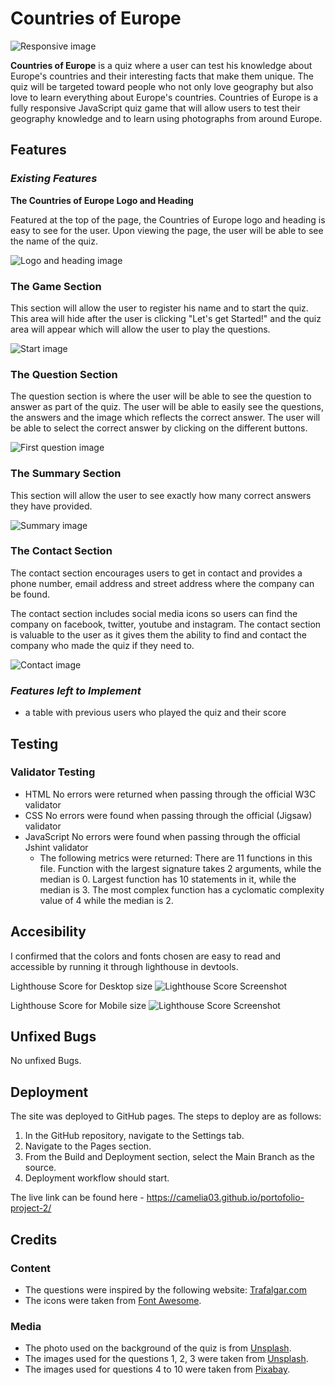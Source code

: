 # Countries of Europe

![Responsive image](assets/images/responsive.png)


**Countries of Europe** is a quiz where a user can test his knowledge about Europe's countries and their interesting facts that make them unique. The quiz will be targeted toward people who not only love geography but also love to learn everything about Europe's countries. Countries of Europe is a fully responsive JavaScript quiz game that will allow users to test their geography knowledge and to learn using photographs from around Europe.

## Features
### *Existing Features*
**The Countries of Europe Logo and Heading**

Featured at the top of the page, the Countries of Europe logo and heading is easy to see for the user. Upon viewing the page, the user will be able to see the name of the quiz.

![Logo and heading image](assets/images/logo%20and%20heading.png)


### **The Game Section**

This section will allow the user to register his name and to start the quiz. This area will hide after the user is clicking "Let's get Started!" and the quiz area will appear which will allow the user to play the questions. 

![Start image](assets/images/user%20login%20and%20let's%20get%20started%20button.png)

### **The Question Section**

The question section is where the user will be able to see the question to answer as part of the quiz. The user will be able to easily see the questions, the answers and the image which reflects the correct answer.
The user will be able to select the correct answer by clicking on the different buttons.

![First question image](assets/images/question%20container.png)

### **The Summary Section**

This section will allow the user to see exactly how many correct answers they have provided.

![Summary image](assets/images/summary.png)


### **The Contact Section**
The contact section encourages users to get in contact and provides a phone number, email address and street address where the company can be found.

The contact section includes social media icons so users can find the company on facebook, twitter, youtube and instagram. The contact section is valuable to the user as it gives them the ability to find and contact the company who made the quiz if they need to.

![Contact image](assets/images/Contact.png)


### *Features left to Implement*
- a table with previous users who played the quiz and their score

## Testing
### Validator Testing
- HTML
No errors were returned when passing through the official W3C validator
- CSS
No errors were found when passing through the official (Jigsaw) validator
- JavaScript
No errors were found when passing through the official Jshint validator
    - The following metrics were returned:
There are 11 functions in this file.
Function with the largest signature takes 2 arguments, while the median is 0.
Largest function has 10 statements in it, while the median is 3.
The most complex function has a cyclomatic complexity value of 4 while the median is 2.

## Accesibility

I confirmed that the colors and fonts chosen are easy to read and accessible by running it through lighthouse in devtools.

Lighthouse Score for Desktop size
![Lighthouse Score Screenshot](assets/images/Lighthouse%20screenshot.png)

Lighthouse Score for Mobile size
![Lighthouse Score Screenshot](assets/images/Lighthouse%20screensho%20mobile.png)

## Unfixed Bugs
No unfixed Bugs.


## Deployment
The site was deployed to GitHub pages. The steps to deploy are as follows:
1. In the GitHub repository, navigate to the Settings tab.
2. Navigate to the Pages section.
3. From the Build and Deployment section, select the Main Branch as the source.
4. Deployment workflow should start.

The live link can be found here - https://camelia03.github.io/portofolio-project-2/

## Credits

### Content
- The questions were inspired by the following website: [Trafalgar.com](https://www.trafalgar.com/real-word/21-facts-europe-never-knew/)
- The icons were taken from [Font Awesome](https://fontawesome.com/).
### Media
- The photo used on the background of the quiz is from [Unsplash](https://unsplash.com/).
- The images used for the questions 1, 2, 3 were taken from [Unsplash](https://unsplash.com/).
- The images used for questions 4 to 10 were taken from [Pixabay](https://pixabay.com/).

